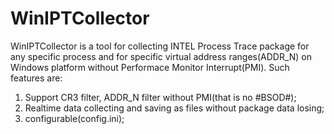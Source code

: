 # WinIPTCollector
WinIPTCollector is a tool for collecting INTEL Process Trace package for any specific process and for specific virtual address ranges(ADDR_N) on Windows platform without Performace Monitor Interrupt(PMI).
Such features are:
1. Support CR3 filter, ADDR_N filter without PMI(that is no #BSOD#);
2. Realtime data collecting and saving as files without package data losing;
3. configurable(config.ini);
